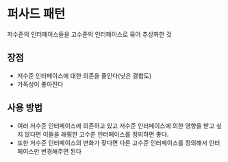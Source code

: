 # 퍼사드 패턴
저수준의 인터페이스들을 고수준의 인터페이스로 묶어 추상화한 것

## 장점
* 저수준 인터페이스에 대한 의존을 줄인다(낮은 결합도)
* 가독성이 좋아진다

## 사용 방법
* 여러 저수준 인터페이스에 의존하고 있고 저수준 인터페이스에 의한 영향을 받고 싶지 않다면 이들을 래핑한 고수준 인터페이스를 정의하면 좋다.
* 또한 저수준 인터페이스의 변화가 잦다면 다른 고수준 인터페이스를 정의해서 인터페이스만 변경해주면 된다